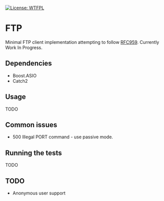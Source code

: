 [![License: WTFPL](http://www.wtfpl.net/wp-content/uploads/2012/12/wtfpl-badge-2.png)](http://www.wtfpl.net/txt/copying/)
# FTP
Minimal FTP client implementation attempting to follow [RFC959](https://tools.ietf.org/html/rfc959). Currently Work In Progress.

## Dependencies
- Boost.ASIO
- Catch2

## Usage
TODO

## Common issues
- 500 Illegal PORT command - use passive mode.

## Running the tests
TODO

## TODO
- Anonymous user support
